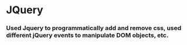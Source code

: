 # JQuery

### Used Jquery to programmatically add and remove css, used different jQuery events to manipulate DOM objects, etc.
